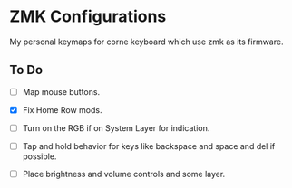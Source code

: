 # ZMK Configurations
My personal keymaps for corne keyboard which use zmk as its firmware.


## To Do
- [ ] Map mouse buttons.
- [x] Fix Home Row mods.
- [ ] Turn on the RGB if on System Layer for indication.
- [ ] Tap and hold behavior for keys like backspace and space and del if possible.
- [ ] Place brightness and volume controls and some layer.

